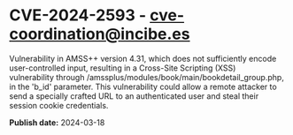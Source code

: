 # CVE-2024-2593 - cve-coordination@incibe.es

Vulnerability in AMSS++ version 4.31, which does not sufficiently encode user-controlled input, resulting in a Cross-Site Scripting (XSS) vulnerability through /amssplus/modules/book/main/bookdetail_group.php, in the 'b_id' parameter. This vulnerability could allow a remote attacker to send a specially crafted URL to an authenticated user and steal their session cookie credentials.

**Publish date:** 2024-03-18
